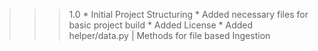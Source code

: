 >>> 1.0
    * Initial Project Structuring
    * Added necessary files for basic project build
    * Added License
    * Added helper/data.py | Methods for file based Ingestion
